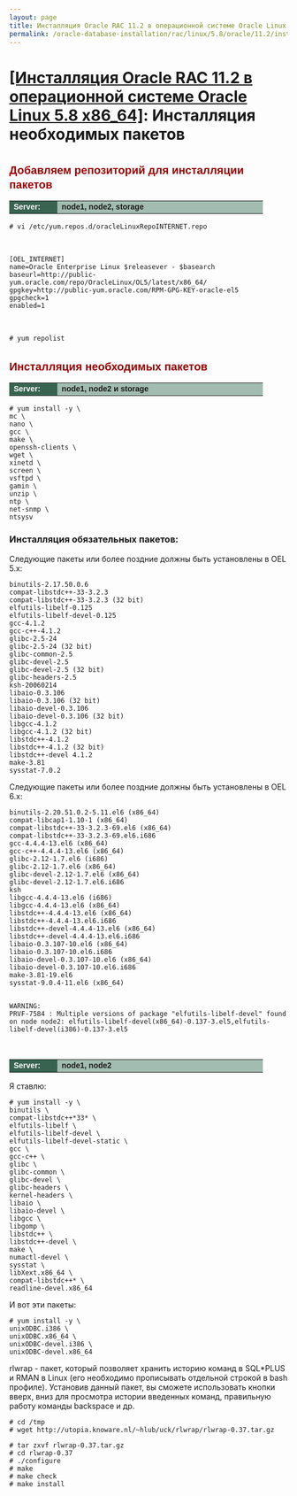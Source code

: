 ```yaml
---
layout: page
title: Инсталляция Oracle RAC 11.2 в операционной системе Oracle Linux 5.8 x86_64
permalink: /oracle-database-installation/rac/linux/5.8/oracle/11.2/install-mandatory-packages/
---
```


# <a href="/oracle-database-installation/rac/linux/5.8/oracle/11.2/">[Инсталляция Oracle RAC 11.2 в операционной системе Oracle Linux 5.8 x86_64]</a>: Инсталляция необходимых пакетов


<br/>


<span style="font-size: 20px; text-align: left; line-height: 130%; font-family: Arial,Helvetica,sans-serif; color: rgb(153, 0, 0);">
<strong>Добавляем репозиторий для инсталляции пакетов</strong></span>

<table cellpadding="4" cellspacing="2" align="center" border="0" width="100%">
<tr>
<td style="color: rgb(255, 255, 255);" bgcolor="#386351" width="14%"><span style="font-family: Arial,Helvetica,sans-serif; font-size: 14px;"><strong>Server:</strong></span></td>
<td height="20" bgcolor="#a2bcb1" width="60%"><span style="font-family: Arial,Helvetica,sans-serif; font-size: 14px;"><strong>node1, node2, storage</strong></span></td>
</tr>

</table>


	# vi /etc/yum.repos.d/oracleLinuxRepoINTERNET.repo

<br/>

	[OEL_INTERNET]
	name=Oracle Enterprise Linux $releasever - $basearch
	baseurl=http://public-yum.oracle.com/repo/OracleLinux/OL5/latest/x86_64/
	gpgkey=http://public-yum.oracle.com/RPM-GPG-KEY-oracle-el5
	gpgcheck=1
	enabled=1


<br/>

	# yum repolist


<br/>

<span style="font-size: 20px; text-align: left; line-height: 130%; font-family: Arial,Helvetica,sans-serif; color: rgb(153, 0, 0);">
<strong>Инсталляция необходимых пакетов</strong></span>


<table cellpadding="4" cellspacing="2" align="center" border="0" width="100%">


<tr>
<td style="color: rgb(255, 255, 255);" bgcolor="#386351" width="14%"><span style="font-family: Arial,Helvetica,sans-serif; font-size: 14px;"><strong>Server:</strong></span></td>
<td height="20" bgcolor="#a2bcb1" width="60%"><span style="font-family: Arial,Helvetica,sans-serif; font-size: 14px;"><strong>node1, node2 и storage</strong></span></td>
</tr>

</table>


	# yum install -y \
	mc \
	nano \
	gcc \
	make \
	openssh-clients \
	wget \
	xinetd \
	screen \
	vsftpd \
	gamin \
	unzip \
	ntp \
	net-snmp \
	ntsysv


### Инсталляция обязательных пакетов:


Следующие пакеты или более поздние должны быть установлены в OEL 5.x:

	binutils-2.17.50.0.6
	compat-libstdc++-33-3.2.3
	compat-libstdc++-33-3.2.3 (32 bit)
	elfutils-libelf-0.125
	elfutils-libelf-devel-0.125
	gcc-4.1.2
	gcc-c++-4.1.2
	glibc-2.5-24
	glibc-2.5-24 (32 bit)
	glibc-common-2.5
	glibc-devel-2.5
	glibc-devel-2.5 (32 bit)
	glibc-headers-2.5
	ksh-20060214
	libaio-0.3.106
	libaio-0.3.106 (32 bit)
	libaio-devel-0.3.106
	libaio-devel-0.3.106 (32 bit)
	libgcc-4.1.2
	libgcc-4.1.2 (32 bit)
	libstdc++-4.1.2
	libstdc++-4.1.2 (32 bit)
	libstdc++-devel 4.1.2
	make-3.81
	sysstat-7.0.2


Следующие пакеты или более поздние должны быть установлены в OEL 6.x:

	binutils-2.20.51.0.2-5.11.el6 (x86_64)
	compat-libcap1-1.10-1 (x86_64)
	compat-libstdc++-33-3.2.3-69.el6 (x86_64)
	compat-libstdc++-33-3.2.3-69.el6.i686
	gcc-4.4.4-13.el6 (x86_64)
	gcc-c++-4.4.4-13.el6 (x86_64)
	glibc-2.12-1.7.el6 (i686)
	glibc-2.12-1.7.el6 (x86_64)
	glibc-devel-2.12-1.7.el6 (x86_64)
	glibc-devel-2.12-1.7.el6.i686
	ksh
	libgcc-4.4.4-13.el6 (i686)
	libgcc-4.4.4-13.el6 (x86_64)
	libstdc++-4.4.4-13.el6 (x86_64)
	libstdc++-4.4.4-13.el6.i686
	libstdc++-devel-4.4.4-13.el6 (x86_64)
	libstdc++-devel-4.4.4-13.el6.i686
	libaio-0.3.107-10.el6 (x86_64)
	libaio-0.3.107-10.el6.i686
	libaio-devel-0.3.107-10.el6 (x86_64)
	libaio-devel-0.3.107-10.el6.i686
	make-3.81-19.el6
	sysstat-9.0.4-11.el6 (x86_64)


	WARNING:
	PRVF-7584 : Multiple versions of package "elfutils-libelf-devel" found on node node2: elfutils-libelf-devel(x86_64)-0.137-3.el5,elfutils-libelf-devel(i386)-0.137-3.el5


<br/>

<table cellpadding="4" cellspacing="2" align="center" border="0" width="100%">

<tr>
<td style="color: rgb(255, 255, 255);" bgcolor="#386351" width="14%"><span style="font-family: Arial,Helvetica,sans-serif; font-size: 14px;"><strong>Server:</strong></span></td>
<td height="20" bgcolor="#a2bcb1" width="60%"><span style="font-family: Arial,Helvetica,sans-serif; font-size: 14px;"><strong>node1, node2</strong></span></td>
</tr>

</table>

Я ставлю:

	# yum install -y \
	binutils \
	compat-libstdc++*33* \
	elfutils-libelf \
	elfutils-libelf-devel \
	elfutils-libelf-devel-static \
	gcc \
	gcc-c++ \
	glibc \
	glibc-common \
	glibc-devel \
	glibc-headers \
	kernel-headers \
	libaio \
	libaio-devel \
	libgcc \
	libgomp \
	libstdc++ \
	libstdc++-devel \
	make \
	numactl-devel \
	sysstat \
	libXext.x86_64 \
	compat-libstdc++* \
	readline-devel.x86_64




И вот эти пакеты:

	# yum install -y \
	unixODBC.i386 \
	unixODBC.x86_64 \
	unixODBC-devel.i386 \
	unixODBC-devel.x86_64



rlwrap - пакет, который позволяет хранить историю команд в SQL*PLUS и RMAN в Linux (его необходимо прописывать отдельной строкой в bash профиле). Установив данный пакет, вы сможете использовать кнопки вверх, вниз для просмотра истории введенных команд, правильную работу команды backspace и др.

	# cd /tmp
	# wget http://utopia.knoware.nl/~hlub/uck/rlwrap/rlwrap-0.37.tar.gz

	# tar zxvf rlwrap-0.37.tar.gz
	# cd rlwrap-0.37
	# ./configure
	# make
	# make check
	# make install
